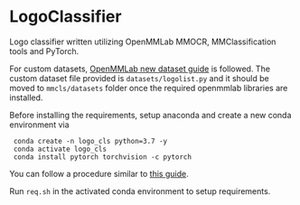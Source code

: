 # LogoClassifier

Logo classifier written utilizing OpenMMLab MMOCR, MMClassification tools and PyTorch.

For custom datasets, [OpenMMLab new dataset guide](https://github.com/open-mmlab/mmclassification/blob/master/docs/tutorials/new_dataset.md)  is followed. The custom dataset file provided is `datasets/logolist.py` and it should be moved to `mmcls/datasets` folder once the required openmmlab libraries are installed.

Before installing the requirements, setup anaconda and create a new conda environment via 

```shell
 conda create -n logo_cls python=3.7 -y
 conda activate logo_cls
 conda install pytorch torchvision -c pytorch
 ```
 
You can follow a procedure similar to [this guide](https://github.com/open-mmlab/mmclassification/blob/master/docs/install.md). 

Run `req.sh` in the activated conda environment to setup requirements.
